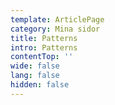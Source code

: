 ```yaml
---
template: ArticlePage
category: Mina sidor
title: Patterns
intro: Patterns
contentTop: ''
wide: false
lang: false
hidden: false
---
```


